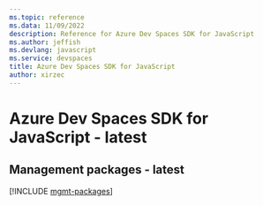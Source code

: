 ```yaml
---
ms.topic: reference
ms.data: 11/09/2022
description: Reference for Azure Dev Spaces SDK for JavaScript
ms.author: jeffish
ms.devlang: javascript
ms.service: devspaces
title: Azure Dev Spaces SDK for JavaScript
author: xirzec
---
```

# Azure Dev Spaces SDK for JavaScript - latest

## Management packages - latest
[!INCLUDE [mgmt-packages](dev-spaces-mgmt-index.md)]
